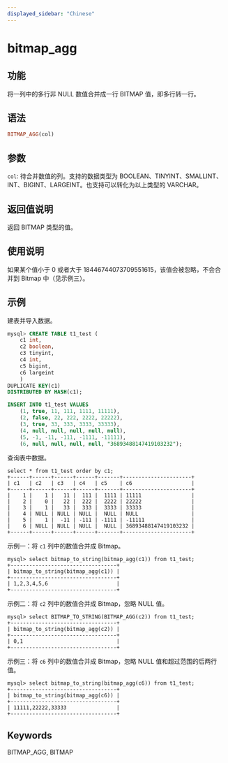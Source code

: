 ```yaml
---
displayed_sidebar: "Chinese"
---
```


# bitmap_agg

## 功能

将一列中的多行非 NULL 数值合并成一行 BITMAP 值，即多行转一行。

## 语法

```Haskell
BITMAP_AGG(col)
```

## 参数

`col`: 待合并数值的列。支持的数据类型为 BOOLEAN、TINYINT、SMALLINT、INT、BIGINT、LARGEINT。也支持可以转化为以上类型的 VARCHAR。

## 返回值说明

返回 BITMAP 类型的值。

## 使用说明

如果某个值小于 0 或者大于 18446744073709551615，该值会被忽略，不会合并到 Bitmap 中（见示例三）。

## 示例

建表并导入数据。

```sql
mysql> CREATE TABLE t1_test (
    c1 int,
    c2 boolean,
    c3 tinyint,
    c4 int,
    c5 bigint,
    c6 largeint
    )
DUPLICATE KEY(c1)
DISTRIBUTED BY HASH(c1);

INSERT INTO t1_test VALUES
    (1, true, 11, 111, 1111, 11111),
    (2, false, 22, 222, 2222, 22222),
    (3, true, 33, 333, 3333, 33333),
    (4, null, null, null, null, null),
    (5, -1, -11, -111, -1111, -11111),
    (6, null, null, null, null, "36893488147419103232");
```

查询表中数据。

```PlainText
select * from t1_test order by c1;
+------+------+------+------+-------+----------------------+
| c1   | c2   | c3   | c4   | c5    | c6                   |
+------+------+------+------+-------+----------------------+
|    1 |    1 |   11 |  111 |  1111 | 11111                |
|    2 |    0 |   22 |  222 |  2222 | 22222                |
|    3 |    1 |   33 |  333 |  3333 | 33333                |
|    4 | NULL | NULL | NULL |  NULL | NULL                 |
|    5 |    1 |  -11 | -111 | -1111 | -11111               |
|    6 | NULL | NULL | NULL |  NULL | 36893488147419103232 |
+------+------+------+------+-------+----------------------+
```

示例一：将 `c1` 列中的数值合并成 Bitmap。

```PlainText
mysql> select bitmap_to_string(bitmap_agg(c1)) from t1_test;
+----------------------------------+
| bitmap_to_string(bitmap_agg(c1)) |
+----------------------------------+
| 1,2,3,4,5,6                      |
+----------------------------------+
```

示例二：将 `c2` 列中的数值合并成 Bitmap，忽略 NULL 值。

```PlainText
mysql> select BITMAP_TO_STRING(BITMAP_AGG(c2)) from t1_test;
+----------------------------------+
| bitmap_to_string(bitmap_agg(c2)) |
+----------------------------------+
| 0,1                              |
+----------------------------------+
```

示例三：将 `c6` 列中的数值合并成 Bitmap，忽略 NULL 值和超过范围的后两行值。

```PlainText
mysql> select bitmap_to_string(bitmap_agg(c6)) from t1_test;
+----------------------------------+
| bitmap_to_string(bitmap_agg(c6)) |
+----------------------------------+
| 11111,22222,33333                |
+----------------------------------+
```

## Keywords

BITMAP_AGG, BITMAP